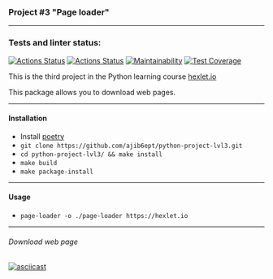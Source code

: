 ### Project #3 "Page loader"
***

### Tests and linter status:
[![Actions Status](https://github.com/ajib6ept/python-project-lvl3/workflows/hexlet-check/badge.svg)](https://github.com/ajib6ept/python-project-lvl3/actions)
[![Actions Status](https://github.com/ajib6ept/python-project-lvl3/workflows/hexlet-code/badge.svg)](https://github.com/ajib6ept/python-project-lvl2/actions)
[![Maintainability](https://api.codeclimate.com/v1/badges/08d703e844f143c91c51/maintainability)](https://codeclimate.com/github/ajib6ept/python-project-lvl3/maintainability)
[![Test Coverage](https://api.codeclimate.com/v1/badges/08d703e844f143c91c51/test_coverage)](https://codeclimate.com/github/ajib6ept/python-project-lvl3/test_coverage)

This is the third project in the Python learning course [hexlet.io](https://ru.hexlet.io)

This package allows you to download web pages.
***
#### Installation
* Install [poetry](https://python-poetry.org/docs/#installation)
* ```git clone https://github.com/ajib6ept/python-project-lvl3.git```
* ```cd python-project-lvl3/ && make install```
* ```make build```
* ```make package-install```
***
#### Usage
* ```page-loader -o ./page-loader https://hexlet.io```
***
###### Download web page 
[![asciicast](https://asciinema.org/a/dVKok25V5xW2SkjMF4LE8fZOw.svg)](https://asciinema.org/a/dVKok25V5xW2SkjMF4LE8fZOw)